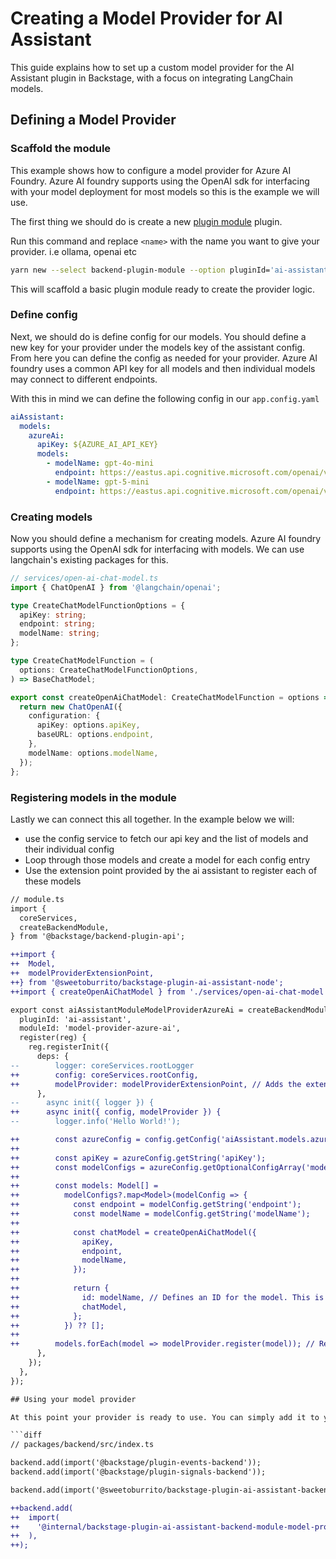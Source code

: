 # Creating a Model Provider for AI Assistant

This guide explains how to set up a custom model provider for the AI Assistant plugin in Backstage, with a focus on integrating LangChain models.

## Defining a Model Provider

### Scaffold the module

This example shows how to configure a model provider for Azure AI Foundry. Azure AI foundry supports using the OpenAI sdk for interfacing with your model deployment for most models so this is the example we will use.

The first thing we should do is create a new [plugin module](https://backstage.io/docs/backend-system/architecture/modules/) plugin.

Run this command and replace `<name>` with the name you want to give your provider. i.e ollama, openai etc

```sh
yarn new --select backend-plugin-module --option pluginId='ai-assistant' --option moduleId=model-provider-<name>
```

This will scaffold a basic plugin module ready to create the provider logic.

### Define config

Next, we should do is define config for our models. You should define a new key for your provider under the models key of the assistant config. From here you can define the config as needed for your provider. Azure AI foundry uses a common API key for all models and then individual models may connect to different endpoints.

With this in mind we can define the following config in our `app.config.yaml`

```yaml
aiAssistant:
  models:
    azureAi:
      apiKey: ${AZURE_AI_API_KEY}
      models:
        - modelName: gpt-4o-mini
          endpoint: https://eastus.api.cognitive.microsoft.com/openai/v1/
        - modelName: gpt-5-mini
          endpoint: https://eastus.api.cognitive.microsoft.com/openai/v1/
```

### Creating models

Now you should define a mechanism for creating models. Azure AI foundry supports using the OpenAI sdk for interfacing with models. We can use langchain's existing packages for this.

```ts
// services/open-ai-chat-model.ts
import { ChatOpenAI } from '@langchain/openai';

type CreateChatModelFunctionOptions = {
  apiKey: string;
  endpoint: string;
  modelName: string;
};

type CreateChatModelFunction = (
  options: CreateChatModelFunctionOptions,
) => BaseChatModel;

export const createOpenAiChatModel: CreateChatModelFunction = options => {
  return new ChatOpenAI({
    configuration: {
      apiKey: options.apiKey,
      baseURL: options.endpoint,
    },
    modelName: options.modelName,
  });
};
```

### Registering models in the module

Lastly we can connect this all together. In the example below we will:

- use the config service to fetch our api key and the list of models and their individual config
- Loop through those models and create a model for each config entry
- Use the extension point provided by the ai assistant to register each of these models

````diff
// module.ts
import {
  coreServices,
  createBackendModule,
} from '@backstage/backend-plugin-api';

++import {
++  Model,
++  modelProviderExtensionPoint,
++} from '@sweetoburrito/backstage-plugin-ai-assistant-node';
++import { createOpenAiChatModel } from './services/open-ai-chat-model';

export const aiAssistantModuleModelProviderAzureAi = createBackendModule({
  pluginId: 'ai-assistant',
  moduleId: 'model-provider-azure-ai',
  register(reg) {
    reg.registerInit({
      deps: {
--        logger: coreServices.rootLogger
++        config: coreServices.rootConfig,
++        modelProvider: modelProviderExtensionPoint, // Adds the extension point as a dependency to our module so we can access it
      },
--      async init({ logger }) {
++      async init({ config, modelProvider }) {
--        logger.info('Hello World!');

++        const azureConfig = config.getConfig('aiAssistant.models.azureAi'); // Fetches the config for our provider
++
++        const apiKey = azureConfig.getString('apiKey');
++        const modelConfigs = azureConfig.getOptionalConfigArray('models'); // gets the models to setup as an array
++
++        const models: Model[] =
++          modelConfigs?.map<Model>(modelConfig => {
++            const endpoint = modelConfig.getString('endpoint');
++            const modelName = modelConfig.getString('modelName');
++
++            const chatModel = createOpenAiChatModel({
++              apiKey,
++              endpoint,
++              modelName,
++            });
++
++            return {
++              id: modelName, // Defines an ID for the model. This is what the user sees to select a model on the frontend
++              chatModel,
++            };
++          }) ?? [];
++
++        models.forEach(model => modelProvider.register(model)); // Register our list of models
      },
    });
  },
});

## Using your model provider

At this point your provider is ready to use. You can simply add it to your backend and the models defined in the config for your provider will be available for use.

```diff
// packages/backend/src/index.ts

backend.add(import('@backstage/plugin-events-backend'));
backend.add(import('@backstage/plugin-signals-backend'));

backend.add(import('@sweetoburrito/backstage-plugin-ai-assistant-backend'));

++backend.add(
++  import(
++    '@internal/backstage-plugin-ai-assistant-backend-module-model-provider-azure'
++  ),
++);

````
